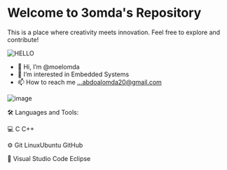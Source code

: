 

# Welcome to 3omda's Repository

This is a place where creativity meets innovation. Feel free to explore and contribute!

<!-- The rest of your README content goes here -->

</body>
</html>

![HELLO](https://github.com/moelomda/moelomda/assets/88937815/dc41034c-27af-4b7a-8f4f-c110c33dc442)
- 👋 Hi, I’m @moelomda
- 👀 I’m interested in Embedded Systems 
- 📫 How to reach me ...abdoalomda20@gmail.com


![image](https://github.com/moelomda/moelomda/assets/88937815/f64d7b90-59ea-4963-b800-41dc78137bd6)


<!---
moelomda/moelomda is a ✨ special ✨ repository because its `README.md` (this file) appears on your GitHub profile.
You can click the Preview link to take a look at your changes.
--->
🛠️ Languages and Tools:

💻    C C++

⚙️   Git LinuxUbuntu GitHub 

🔧   Visual Studio Code Eclipse

